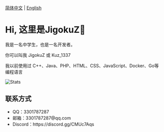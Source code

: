 [简体中文](README.md) | [English](README-EN.md)

# Hi, 这里是JigokuZ👋

我是一名中学生，也是一名开发者。

你可以叫我 JigokuZ 或 Kuz_1337
 
我以前使用过 C++、Java、PHP、HTML、CSS、JavaScript、Docker、Go等编程语言

![Stats](https://github-readme-stats.vercel.app/api?username=JigokuZ&show_icons=true&theme=ocean_dark)

## 联系方式
<ul>
    <li>QQ：3301787287</li>
    <li>邮箱：3301787287@qq.com</li>
    <li>Discord：https://discord.gg/CMUc7Aqs</li>
</ul>
